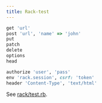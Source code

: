 ```yaml
---
title: Rack-test
---
```


```rb
get 'url'
post 'url', 'name' => 'john'
put
patch
delete
options
head

authorize 'user', 'pass'
env 'rack.session', csrf: 'token'
header 'Content-Type', 'text/html'
```

See [rack/test.rb](https://github.com/brynary/rack-test/blob/master/lib/rack/test.rb).
